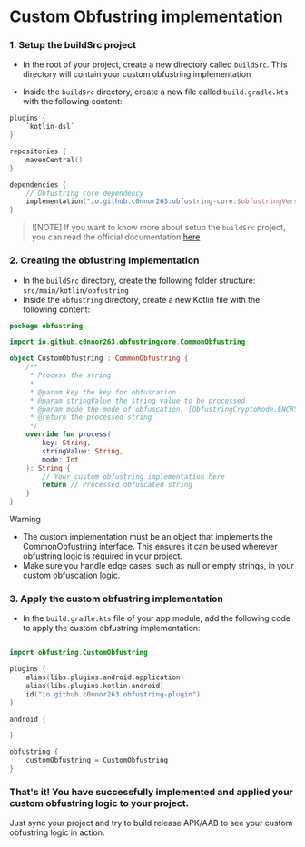# Custom Obfustring implementation

### 1. Setup the buildSrc project

- In the root of your project, create a new directory called `buildSrc`. This directory will contain your custom
  obfustring implementation

- Inside the `buildSrc` directory, create a new file called `build.gradle.kts` with the following content:

```kotlin
plugins {
    `kotlin-dsl`
}

repositories {
    mavenCentral()
}

dependencies {
    // Obfustring core dependency
    implementation("io.github.c0nnor263:obfustring-core:$obfustringVersion")
}
```

> ![NOTE]
> If you want to know more about setup the `buildSrc` project, you can read the official
> documentation [here](https://docs.gradle.org/current/userguide/organizing_gradle_projects.html#sec:build_sources)

### 2. Creating the obfustring implementation

- In the `buildSrc` directory, create the following folder structure:
  `src/main/kotlin/obfustring`
- Inside the `obfustring` directory, create a new Kotlin file with the following content:

```kotlin
package obfustring

import io.github.c0nnor263.obfustringcore.CommonObfustring

object CustomObfustring : CommonObfustring {
    /**
     * Process the string
     *
     * @param key the key for obfuscation
     * @param stringValue the string value to be processed
     * @param mode the mode of obfuscation. [ObfustringCryptoMode.ENCRYPT] or [ObfustringCryptoMode.DECRYPT]
     * @return the processed string
     */
    override fun process(
        key: String,
        stringValue: String,
        mode: Int
    ): String {
        // Your custom obfustring implementation here
        return // Processed obfuscated string
    }
}
```

> [!WARNING]
> - The custom implementation must be an object that implements the CommonObfustring interface. This ensures it can be
    used wherever obfustring logic is required in your project.
> - Make sure you handle edge cases, such as null or empty strings, in your custom obfuscation logic.

### 3. Apply the custom obfustring implementation

- In the `build.gradle.kts` file of your app module, add the following code to apply the custom obfustring
  implementation:

```kotlin

import obfustring.CustomObfustring

plugins {
    alias(libs.plugins.android.application)
    alias(libs.plugins.kotlin.android)
    id("io.github.c0nnor263.obfustring-plugin")
}

android {

}

obfustring {
    customObfustring = CustomObfustring
}
```

### That's it! You have successfully implemented and applied your custom obfustring logic to your project.

Just sync your project and try to build release APK/AAB to see your custom obfustring logic in action.